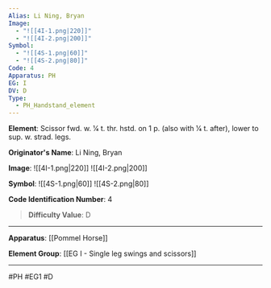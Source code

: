 ```yaml
---
Alias: Li Ning, Bryan
Image:
  - "![[4I-1.png|220]]"
  - "![[4I-2.png|200]]"
Symbol:
  - "![[4S-1.png|60]]"
  - "![[4S-2.png|80]]"
Code: 4
Apparatus: PH
EG: I
DV: D
Type:
  - PH_Handstand_element
---
```

**Element**: Scissor fwd. w. 1⁄4 t. thr. hstd. on 1 p. (also with 1⁄4 t. after), lower to sup. w. strad. legs.

**Originator's Name**: Li Ning, Bryan

**Image**:
![[4I-1.png|220]]
![[4I-2.png|200]]

**Symbol**:
![[4S-1.png|60]]
![[4S-2.png|80]]

**Code Identification Number**: 4

>**Difficulty Value**: D

___
**Apparatus**: [[Pommel Horse]]

**Element Group**: [[EG I -  Single leg swings and scissors]]
___
#PH #EG1 #D
